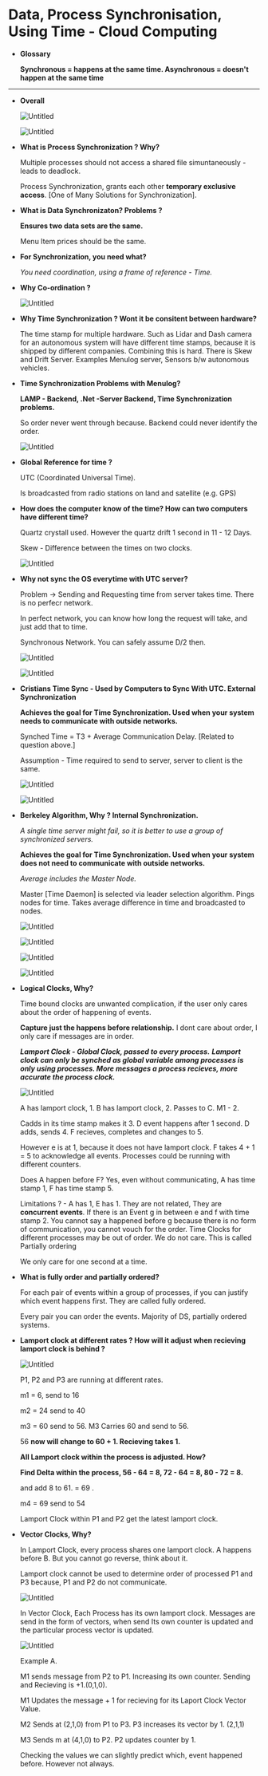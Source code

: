 # Data, Process Synchronisation, Using Time - Cloud Computing

- **Glossary**
    
    **Synchronous = happens at the same time. Asynchronous = doesn't happen at the same time**
    

---

- **Overall**
    
    ![Untitled](Data,%20Process%20Synchronisation,%20Using%20Time%20-%20Cloud%20%204c44f61520894e45b1f8785f8a4fd290/Untitled.png)
    
    ![Untitled](Data,%20Process%20Synchronisation,%20Using%20Time%20-%20Cloud%20%204c44f61520894e45b1f8785f8a4fd290/Untitled%201.png)
    
- **What is Process Synchronization ? Why?**
    
    Multiple processes should not access a shared file simuntaneously - leads to deadlock.
    
    Process Synchronization, grants each other **temporary exclusive access**. [One of Many Solutions for Synchronization].
    
- **What is Data Synchronizaton? Problems ?**
    
    **Ensures two data sets are the same.** 
    
    Menu Item prices should be the same. 
    
- **For Synchronization, you need what?**
    
    *You need coordination, using a frame of reference - Time.* 
    
- **Why Co-ordination ?**
    
    ![Untitled](Data,%20Process%20Synchronisation,%20Using%20Time%20-%20Cloud%20%204c44f61520894e45b1f8785f8a4fd290/Untitled%202.png)
    
- **Why Time Synchronization ? Wont it be consitent between hardware?**
    
    The time stamp for multiple hardware. Such as Lidar and Dash camera for an autonomous system will have different time stamps, because it is shipped by different companies. Combining this is hard. There is Skew and Drift Server. Examples Menulog server, Sensors b/w autonomous vehicles.
    
- **Time Synchronization Problems with Menulog?**
    
    **LAMP - Backend, .Net -Server Backend, Time Synchronization problems.**
    
    So order never went through because. Backend could never identify the order.
    
    ![Untitled](Data,%20Process%20Synchronisation,%20Using%20Time%20-%20Cloud%20%204c44f61520894e45b1f8785f8a4fd290/Untitled%203.png)
    
- **Global Reference for time ?**
    
    UTC (Coordinated Universal Time).
    
    Is broadcasted from radio stations on land and satellite (e.g. GPS)
    
- **How does the computer know of the time? How can two computers have different time?**
    
    Quartz crystall used. However the quartz drift 1 second in 11 - 12 Days.
    
    Skew - Difference between the times on two clocks. 
    
    ![Untitled](Data,%20Process%20Synchronisation,%20Using%20Time%20-%20Cloud%20%204c44f61520894e45b1f8785f8a4fd290/Untitled%204.png)
    
- **Why not sync the OS everytime with UTC server?**
    
    Problem  → Sending and Requesting time from server takes time. There is no perfecr network. 
    
    In perfect network, you can know how long the request will take, and just add that to time.
    
    Synchronous Network. You can safely assume D/2 then.
    
    ![Untitled](Data,%20Process%20Synchronisation,%20Using%20Time%20-%20Cloud%20%204c44f61520894e45b1f8785f8a4fd290/Untitled%205.png)
    
    ![Untitled](Data,%20Process%20Synchronisation,%20Using%20Time%20-%20Cloud%20%204c44f61520894e45b1f8785f8a4fd290/Untitled%206.png)
    
- **Cristians Time Sync - Used by Computers to Sync With UTC. External Synchronization**
    
    **Achieves the goal for Time Synchronization.  Used when your system needs to communicate with outside networks.**
    
    Synched Time = T3 + Average Communication Delay. [Related to question above.] 
    
    Assumption - Time required to send to server, server to client is the same. 
    
    ![Untitled](Data,%20Process%20Synchronisation,%20Using%20Time%20-%20Cloud%20%204c44f61520894e45b1f8785f8a4fd290/Untitled%207.png)
    
    ![Untitled](Data,%20Process%20Synchronisation,%20Using%20Time%20-%20Cloud%20%204c44f61520894e45b1f8785f8a4fd290/Untitled%208.png)
    
- **Berkeley Algorithm, Why ? Internal Synchronization.**
    
    *A single time server might fail, so it is better to use a group of synchronized servers.*
    
    **Achieves the goal for Time Synchronization.  Used when your system does not need to communicate with outside networks.**
    
    *Average includes the Master Node.*
    
    Master [Time Daemon] is selected via leader selection algorithm. Pings nodes for time. Takes average difference in time and broadcasted to nodes.
    
    ![Untitled](Data,%20Process%20Synchronisation,%20Using%20Time%20-%20Cloud%20%204c44f61520894e45b1f8785f8a4fd290/Untitled%209.png)
    
    ![Untitled](Data,%20Process%20Synchronisation,%20Using%20Time%20-%20Cloud%20%204c44f61520894e45b1f8785f8a4fd290/Untitled%2010.png)
    
    ![Untitled](Data,%20Process%20Synchronisation,%20Using%20Time%20-%20Cloud%20%204c44f61520894e45b1f8785f8a4fd290/Untitled%2011.png)
    
    ![Untitled](Data,%20Process%20Synchronisation,%20Using%20Time%20-%20Cloud%20%204c44f61520894e45b1f8785f8a4fd290/Untitled%2012.png)
    
- **Logical Clocks, Why?**
    
    Time bound clocks are unwanted complication, if the user only cares about the order of happening of events.
    
    **Capture just the happens before relationship.** I dont care about order, I only care if messages are in order. 
    
    ***Lamport Clock  - Global Clock, passed to every process.**  **Lamport clock can only be synched as global variable among processes is only using processes. More messages a process recieves, more accurate the process clock.*** 
    
    ![Untitled](Data,%20Process%20Synchronisation,%20Using%20Time%20-%20Cloud%20%204c44f61520894e45b1f8785f8a4fd290/Untitled%2013.png)
    
    A has lamport clock, 1. B has lamport clock, 2. Passes to C. M1 - 2.
    
    Cadds in its time stamp makes it 3.  D event happens after 1 second.  D adds, sends 4. F recieves, completes and changes to 5.
    
    However e is at 1, because it does not have lamport clock. F takes 4 + 1 = 5 to acknowledge all events. Processes could be running with different counters.
    
    Does A happen before F? Yes, even without communicating, A has time stamp 1, F has time stamp 5.
    
    Limitations ? - A has 1, E has 1. They are not related, They are **concurrent events**.  If there is an Event g in between e and f with time stamp 2.  You cannot say a happened before g because there is no form of communication, you cannot vouch for the order. Time Clocks for different processes may be out of order. We do not care. This is called Partially ordering
    
    We only care for one second at a time.  
    
- **What is fully order and partially ordered?**
    
    For each pair of events within a group of processes, if you can justify which event happens first. They are called fully ordered.
    
    Every pair you can order the events.  Majority of DS, partially ordered systems.
    
- **Lamport clock at different rates ? How will it adjust when recieving lamport clock is behind ?**
    
    ![Untitled](Data,%20Process%20Synchronisation,%20Using%20Time%20-%20Cloud%20%204c44f61520894e45b1f8785f8a4fd290/Untitled%2014.png)
    
    P1, P2 and P3 are running at different rates.
    
    m1 = 6, send to 16 
    
    m2 = 24 send to 40
    
    m3 = 60 send to 56. M3 Carries 60 and send to 56. 
    
    56 **now will change to 60 + 1. Recieving takes 1.**
    
    **All Lamport clock within the process is adjusted.  How?** 
    
    **Find Delta within the process, 56 - 64 = 8, 72 - 64 = 8, 80 - 72 = 8.**
    
    and add 8 to 61. = 69 .
    
    m4 = 69 send to 54
    
    Lamport Clock within P1 and P2 get the latest lamport clock.
    
- **Vector Clocks, Why?**
    
    In Lamport Clock, every process shares one lamport clock. A happens before B. But you cannot go reverse, think about it.
    
    Lamport clock cannot be used to determine order of processed P1 and P3 because, P1 and P2 do not communicate. 
    
    ![Untitled](Data,%20Process%20Synchronisation,%20Using%20Time%20-%20Cloud%20%204c44f61520894e45b1f8785f8a4fd290/Untitled%2015.png)
    
    In Vector Clock, Each Process has its own lamport clock. Messages are send in the form of vectors, when send Its own counter is updated and the particular process vector is updated.
    
     
    
    ![Untitled](Data,%20Process%20Synchronisation,%20Using%20Time%20-%20Cloud%20%204c44f61520894e45b1f8785f8a4fd290/Untitled%2016.png)
    
    Example A. 
    
    M1 sends message from P2 to P1. Increasing its own counter. Sending and Recieving is +1.(0,1,0). 
    
    M1 Updates the message + 1 for recieving for its Laport Clock Vector Value. 
    
    M2 Sends at (2,1,0) from P1 to P3. P3 increases its vector by 1. (2,1,1) 
    
    M3 Sends m at (4,1,0) to P2. P2 updates counter by 1. 
    
    Checking the values we can slightly predict which, event happened before. However not always.